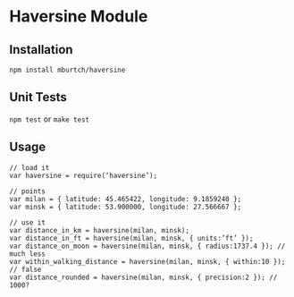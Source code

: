 # Haversine Module

## Installation
`npm install mburtch/haversine`

## Unit Tests
`npm test` or `make test`

## Usage
```
// load it
var haversine = require(‘haversine’);

// points
var milan = { latitude: 45.465422, longitude: 9.1859240 };
var minsk = { latitude: 53.900000, longitude: 27.566667 };

// use it
var distance_in_km = haversine(milan, minsk);
var distance_in_ft = haversine(milan, minsk, { units:’ft’ });
var distance_on_moon = haversine(milan, minsk, { radius:1737.4 }); // much less
var within_walking_distance = haversine(milan, minsk, { within:10 }); // false
var distance_rounded = haversine(milan, minsk, { precision:2 }); // 1000?
```
